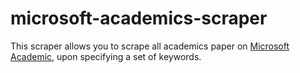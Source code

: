 # microsoft-academics-scraper

This scraper allows you to scrape all academics paper on [Microsoft Academic](https://www.microsoft.com/en-us/research/project/academic/), upon specifying a set of keywords.
